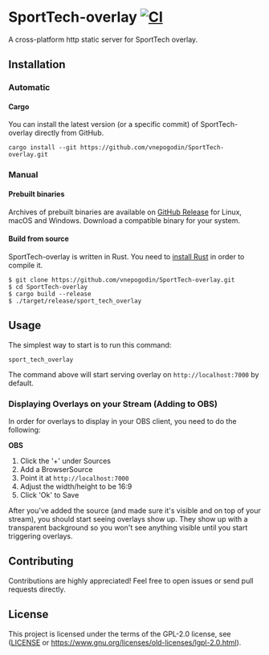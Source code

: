 # SportTech-overlay [![CI](https://github.com/vnepogodin/SportTech-overlay/workflows/CI/badge.svg)](https://github.com/vnepogodin/SportTech-overlay/actions/workflows/ci.yml)

A cross-platform http static server for SportTech overlay.

## Installation

### Automatic

#### Cargo

You can install the latest version (or a specific commit) of SportTech-overlay directly from GitHub.

```shell
cargo install --git https://github.com/vnepogodin/SportTech-overlay.git
```

[cargo]: https://doc.rust-lang.org/cargo/

### Manual

#### Prebuilt binaries

Archives of prebuilt binaries are available on [GitHub Release][gh-release] for Linux, macOS and Windows. Download a compatible binary for your system.

[gh-release]: https://github.com/vnepogodin/SportTech-overlay/releases

#### Build from source

SportTech-overlay is written in Rust. You need to [install Rust][install-rust] in order to compile it.

```shell
$ git clone https://github.com/vnepogodin/SportTech-overlay.git
$ cd SportTech-overlay
$ cargo build --release
$ ./target/release/sport_tech_overlay
```

[install-rust]: https://www.rust-lang.org/install.html

## Usage

The simplest way to start is to run this command:

```shell
sport_tech_overlay
```

The command above will start serving overlay on `http://localhost:7000` by default.

### Displaying Overlays on your Stream (Adding to OBS)

In order for overlays to display in your OBS client, you need to do the following:

**OBS**
1. Click the '+' under Sources
2. Add a BrowserSource
3. Point it at `http://localhost:7000`
4. Adjust the width/height to be 16:9
5. Click 'Ok' to Save

After you've added the source (and made sure it's visible and on top of your stream), you should start seeing overlays show up. They show up with a transparent background so you won't see anything visible until you start triggering overlays.

## Contributing

Contributions are highly appreciated! Feel free to open issues or send pull requests directly.

## License

This project is licensed under the terms of the GPL-2.0 license, see ([LICENSE](LICENSE) or https://www.gnu.org/licenses/old-licenses/lgpl-2.0.html).

